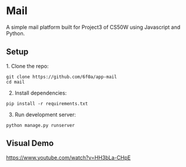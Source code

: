 <h1> Mail </h1>
A simple mail platform built for Project3 of CS50W using Javascript and Python.

<h2>Setup</h2>
1. Clone the repo:

```
git clone https://github.com/6f0a/app-mail
cd mail
```
2. Install dependencies:
```
pip install -r requirements.txt
```
3. Run development server:
```
python manage.py runserver
```
<h2>Visual Demo</h2>

https://www.youtube.com/watch?v=HH3bLa-CHpE
